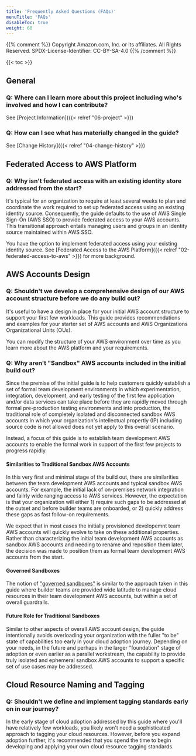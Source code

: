 ```yaml
---
title: 'Frequently Asked Questions (FAQs)'
menuTitle: 'FAQs'
disableToc: true
weight: 60
---
```


{{% comment %}}
Copyright Amazon.com, Inc. or its affiliates. All Rights Reserved.
SPDX-License-Identifier: CC-BY-SA-4.0
{{% /comment %}}

{{< toc >}}

## General

### Q: Where can I learn more about this project including who's involved and how I can contribute?

See [Project Information]({{< relref "06-project" >}})

### Q: How can I see what has materially changed in the guide?

See [Change History]({{< relref "04-change-history" >}})

## Federated Access to AWS Platform

### Q: Why isn't federated access with an existing identity store addressed from the start?

It's typical for an organization to require at least several weeks to plan and coordinate the work required to set up federated access using an existing identity source. Consequently, the guide defaults to the use of AWS Single Sign-On (AWS SSO) to provide federated access to your AWS accounts. This transitional approach entails managing users and groups in an identity source maintained within AWS SSO.

You have the option to implement federated access using your existing identity source. See [Federated Access to the AWS Platform]({{< relref "02-federated-access-to-aws" >}}) for more background.

## AWS Accounts Design

### Q: Shouldn't we develop a comprehensive design of our AWS account structure before we do any build out?

It's useful to have a design in place for your initial AWS account structure to support your first few workloads. This guide provides recommendations and examples for your starter set of AWS accounts and AWS Organizations Organizational Units (OUs).

You can modify the structure of your AWS environment over time as you learn more about the AWS platform and your requirements.

### Q: Why aren't "Sandbox" AWS accounts included in the initial build out?

Since the premise of the initial guide is to help customers quickly establish a set of formal team development environments in which experimentation, integration, development, and early testing of the first few application and/or data services can take place before they are rapidly moved through formal pre-production testing environments and into production, the traditional role of completely isolated and disconnected sandbox AWS accounts in which your organization's intellectual propertly (IP) including source code is not allowed does not yet apply to this overall scenario.

Instead, a focus of this guide is to establish team development AWS accounts to enable the formal work in support of the first few projects to progress rapidly.

#### Similarities to Traditional Sandbox AWS Accounts
In this very first and minimal stage of the build out, there are similarities between the team development AWS accounts and typical sandbox AWS accounts. For example, the initial lack of on-premises network integration and failrly wide ranging access to AWS services. However, the expectation is that your organization will either 1) require such gaps to be addressed at the outset and before builder teams are onboarded, or 2) quickly address these gaps as fast follow-on requirements.

We expect that in most cases the initially provisioned developemnt team AWS accounts will quickly evolve to take on these additional properties. Rather than characterizing the initial team development AWS accounts as sandbox AWS accounts and needing to rename and reposition them later, the decision was made to position them as formal team development AWS accounts from the start.

#### Governed Sandboxes
The notion of ["governed sandboxes"](https://www.flux7.com/blog/aws-best-practice-sandbox-accounts-provide-secure-middle-ground/) is similar to the approach taken in this guide where builder teams are provided wide latitude to manage cloud resources in their team development AWS accounts, but within a set of overall guardrails.

#### Future Role for Traditional Sandboxes
Similar to other aspects of overall AWS account design, the guide intentionally avoids overloading your organization with the fuller "to be" state of capabilities too early in your cloud adoption journey. Depending on your needs, in the future and perhaps in the larger "foundation" stage of adoption or even earlier as a parallel workstream, the capability to provide truly isolated and ephemeral sandbox AWS accounts to support a specific set of use cases may be addressed.

## Cloud Resource Naming and Tagging

### Q: Shouldn't we define and implement tagging standards early on in our journey?

In the early stage of cloud adoption addressed by this guide where you'll have relatively few workloads, you likely won't need a sophisticated approach to tagging your cloud resources.  However, before you expand adoption further, it's recommended that you spend the time to begin developing and applying your own cloud resource tagging standards.
